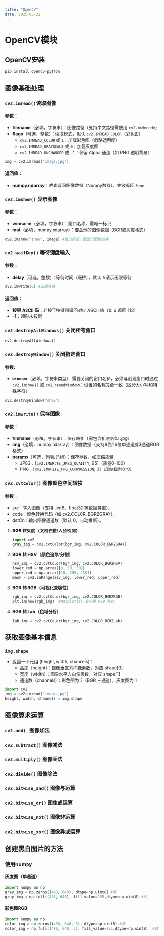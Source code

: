 ```yaml
---
title: "OpenCV"
date: 2025-05-22
---
```


# OpenCV模块

## OpenCV安装

```bash
pip install opencv-python
```

##  图像基础处理

### `cv2.imread()`读取图像

#### 参数：

* **filename**（必填，字符串）：图像路径（支持中文路径需使用 `cv2.imdecode`）
* **flags**（可选，整数）：读取模式，默认 `cv2.IMREAD_COLOR`（彩色图）
  * `cv2.IMREAD_COLOR` 或 `1`：加载彩色图（忽略透明度）
  * `cv2.IMREAD_GRAYSCALE` 或 `0`：加载灰度图
  * `cv2.IMREAD_UNCHANGED` 或 `-1`：保留 Alpha 通道（如 PNG 透明背景）

```python
img = cv2.imread('image.jpg')
```

#### 返回值：

- **numpy.ndarray**：成功返回图像数据（Numpy数组），失败返回 `None`

### `cv2.imshow()` 显示图像

#### 参数：

- **winname**（必填，字符串）：窗口名称，需唯一标识
- **mat**（必填，numpy.ndarray）：要显示的图像数据（BGR或灰度格式）


```python
cv2.imshow("show", image) #窗口标签，要显示图像的类
```

### `cv2.waitKey()` 等待键盘输入

#### 参数：

- **delay**（可选，整数）：等待时间（毫秒），默认 `0` 表示无限等待

```python
cv2.imwrite(0) #无限等待
```

#### 返回值：

- **按键 ASCII 码**：若按下按键则返回对应 ASCII 值（如 q 返回 113）
- **-1**：超时未按键

### `cv2.destroyAllWindows()` 关闭所有窗口

```python
cv2.destroyAllWindows()
```

### `cv2.destroyWindow()` 关闭指定窗口

#### 参数:

- **`winname`**（必填，字符串类型）
  需要关闭的窗口名称，必须与创建窗口时通过 `cv2.imshow()` 或 `cv2.namedWindow()` 设置的名称完全一致（区分大小写和特殊字符）

```python
cv2.destroyWindow("show")
```

### `cv2.imwrite()` 保存图像

#### 参数：

* **filename**（必填，字符串）：保存路径（需包含扩展名如 .jpg）
* **img**（必填，numpy.ndarray）：图像数据（支持8位/16位单通道或3通道BGR格式）
* **params**（可选，列表/元组）：保存参数，如压缩质量
  * JPEG：[`cv2.IMWRITE_JPEG_QUALITY`, 95]（质量0-100）
  * PNG：[`cv2.IMWRITE_PNG_COMPRESSION`, 3]（压缩级别0-9）

### `cv2.cvtColor()` 图像颜色空间转换

#### 参数：

* src：输入图像（支持 uint8、float32 等数据类型）。
* code：颜色转换代码（如 cv2.COLOR_BGR2GRAY）。
* dstCn：输出图像通道数（默认 0，自动推断）。

1. **BGR 转灰度（文档扫描/人脸检测）**

   ```python
   import cv2
   gray_img = cv2.cvtColor(bgr_img, cv2.COLOR_BGR2GRAY)
   ```

2. **BGR 转 HSV（颜色追踪/分割）**

   ```python
   hsv_img = cv2.cvtColor(bgr_img, cv2.COLOR_BGR2HSV)
   lower_red = np.array([0, 50, 50])
   upper_red = np.array([10, 255, 255])
   mask = cv2.inRange(hsv_img, lower_red, upper_red)
   ```

3. **BGR 转 RGB（可视化兼容性）**

   ```python
   rgb_img = cv2.cvtColor(bgr_img, cv2.COLOR_BGR2RGB)
   plt.imshow(rgb_img)  #Matplotlib 显示需 RGB 格式
   ```

4. **BGR 转 Lab（色域分析）**

   ```python
   lab_img = cv2.cvtColor(bgr_img, cv2.COLOR_BGR2Lab)
   ```

## 获取图像基本信息

### `img.shape` 

* 返回一个元组 (height, width, channels)：
  * 高度（height）：图像垂直方向像素数，对应 shape[0]
  * 宽度（width）：图像水平方向像素数，对应 shape[1]
  * 通道数（channels）：彩色图为 3（BGR 三通道），灰度图为 1

```python
import cv2
img = cv2.imread("image.jpg")
height, width, channels = img.shape
```

## 图像算术运算

### `cv2.add()` 图像加法

### `cv2.subtract()` 图像减法

### `cv2.multiply()` 图像乘法

### `cv2.divide()` 图像除法

### `cv2.bitwise_and()` 图像与运算

### `cv2.bitwise_or()` 图像或运算

### `cv2.bitwise_not()` 图像非运算

### `cv2.bitwise_xor()` 图像异或运算

## 创建黑白图片的方法

### 使用numpy

#### 灰度图（单通道）

```python
import numpy as np
gray_img = np.zeros((480, 640), dtype=np.uint8) #黑
gray_img = np.full((480, 640), fill_value=255,dtype=np.uint8) #白
```

#### 彩色图RGB

```python
import numpy as np
color_img = np.zeros((480, 640, 3), dtype=np.uint8) #黑
color_img = np.full((480, 640, 3), fill_value=255,dtype=np.uint8)  #白
```

